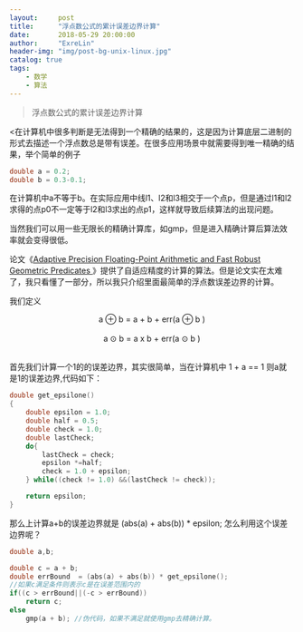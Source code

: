 ```yaml
---
layout:     post
title:      "浮点数公式的累计误差边界计算"
date:       2018-05-29 20:00:00
author:     "ExreLin"
header-img: "img/post-bg-unix-linux.jpg"
catalog: true
tags:
    - 数学 
    - 算法
---
```


>浮点数公式的累计误差边界计算

<在计算机中很多判断是无法得到一个精确的结果的，这是因为计算底层二进制的形式去描述一个浮点数总是带有误差。在很多应用场景中就需要得到唯一精确的结果，举个简单的例子 
```cpp
double a = 0.2;
double b = 0.3-0.1;
```
在计算机中a不等于b。在实际应用中线l1、l2和l3相交于一个点p，但是通过l1和l2求得的点p0不一定等于l2和l3求出的点p1，这样就导致后续算法的出现问题。<br>

当然我们可以用一些无限长的精确计算库，如gmp，但是进入精确计算后算法效率就会变得很低。<br>

论文《[Adaptive Precision Floating-Point Arithmetic and Fast Robust Geometric Predicates ](https://link.springer.com/article/10.1007/PL00009321)》提供了自适应精度的计算的算法。但是论文实在太难了，我只看懂了一部分，所以我只介绍里面最简单的浮点数误差边界的计算。

我们定义<br>
<center> a ⊕ b = a + b + err(a ⊕ b )</center><br>
<center> a ⊙ b = a x b + err(a ⊙ b )</center><br>

首先我们计算一个1的的误差边界，其实很简单，当在计算机中 1 + a == 1 则a就是1的误差边界,代码如下：

``` cpp
double get_epsilone()
{
    double epsilon = 1.0;
    double half = 0.5;
    double check = 1.0;
    double lastCheck;
    do{
        lastCheck = check;
        epsilon *=half;
        check = 1.0 + epsilon;
    } while((check != 1.0) &&(lastCheck != check));

    return epsilon;
}
``` 

那么上计算a+b的误差边界就是 (abs(a) + abs(b)) * epsilon; 怎么利用这个误差边界呢？

```cpp
double a,b;

double c = a + b;
double errBound  = (abs(a) + abs(b)) * get_epsilone();
//如果c满足条件则表示c是在误差范围内的
if((c > errBound||(-c > errBound))
    return c;
else
    gmp(a + b); //伪代码，如果不满足就使用gmp去精确计算。
    
```
